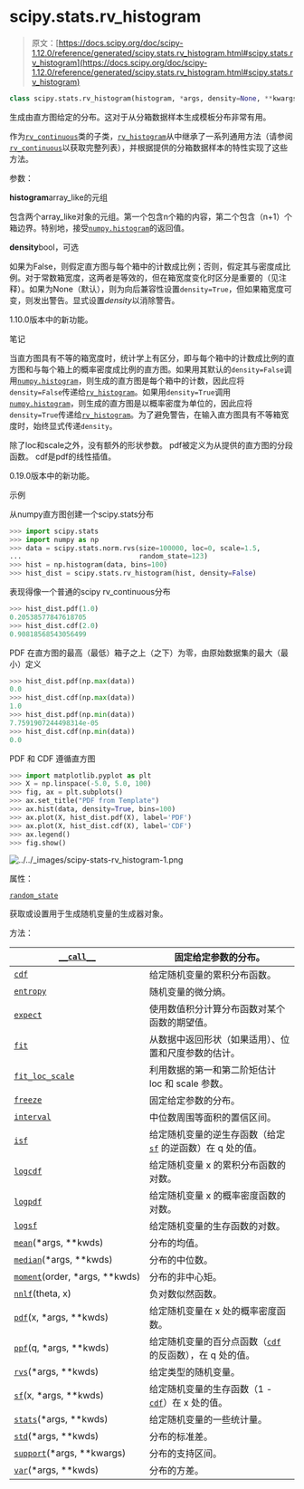 # scipy.stats.rv_histogram

> 原文：[https://docs.scipy.org/doc/scipy-1.12.0/reference/generated/scipy.stats.rv_histogram.html#scipy.stats.rv_histogram](https://docs.scipy.org/doc/scipy-1.12.0/reference/generated/scipy.stats.rv_histogram.html#scipy.stats.rv_histogram)

```py
class scipy.stats.rv_histogram(histogram, *args, density=None, **kwargs)
```

生成由直方图给定的分布。这对于从分箱数据样本生成模板分布非常有用。

作为[`rv_continuous`](scipy.stats.rv_continuous.html#scipy.stats.rv_continuous "scipy.stats.rv_continuous")类的子类，[`rv_histogram`](#scipy.stats.rv_histogram "scipy.stats.rv_histogram")从中继承了一系列通用方法（请参阅[`rv_continuous`](scipy.stats.rv_continuous.html#scipy.stats.rv_continuous "scipy.stats.rv_continuous")以获取完整列表），并根据提供的分箱数据样本的特性实现了这些方法。

参数：

**histogram**array_like的元组

包含两个array_like对象的元组。第一个包含n个箱的内容，第二个包含（n+1）个箱边界。特别地，接受[`numpy.histogram`](https://numpy.org/devdocs/reference/generated/numpy.histogram.html#numpy.histogram "(在NumPy v2.0.dev0中)")的返回值。

**density**bool，可选

如果为False，则假定直方图与每个箱中的计数成比例；否则，假定其与密度成比例。对于常数箱宽度，这两者是等效的，但在箱宽度变化时区分是重要的（见注释）。如果为None（默认），则为向后兼容性设置`density=True`，但如果箱宽度可变，则发出警告。显式设置*density*以消除警告。

1.10.0版本中的新功能。

笔记

当直方图具有不等的箱宽度时，统计学上有区分，即与每个箱中的计数成比例的直方图和与每个箱上的概率密度成比例的直方图。如果用其默认的`density=False`调用[`numpy.histogram`](https://numpy.org/devdocs/reference/generated/numpy.histogram.html#numpy.histogram "(在NumPy v2.0.dev0中)")，则生成的直方图是每个箱中的计数，因此应将`density=False`传递给[`rv_histogram`](#scipy.stats.rv_histogram "scipy.stats.rv_histogram")。如果用`density=True`调用[`numpy.histogram`](https://numpy.org/devdocs/reference/generated/numpy.histogram.html#numpy.histogram "(在NumPy v2.0.dev0中)")，则生成的直方图是以概率密度为单位的，因此应将`density=True`传递给[`rv_histogram`](#scipy.stats.rv_histogram "scipy.stats.rv_histogram")。为了避免警告，在输入直方图具有不等箱宽度时，始终显式传递`density`。

除了loc和scale之外，没有额外的形状参数。 pdf被定义为从提供的直方图的分段函数。 cdf是pdf的线性插值。

0.19.0版本中的新功能。

示例

从numpy直方图创建一个scipy.stats分布

```py
>>> import scipy.stats
>>> import numpy as np
>>> data = scipy.stats.norm.rvs(size=100000, loc=0, scale=1.5,
...                             random_state=123)
>>> hist = np.histogram(data, bins=100)
>>> hist_dist = scipy.stats.rv_histogram(hist, density=False) 
```

表现得像一个普通的scipy rv_continuous分布

```py
>>> hist_dist.pdf(1.0)
0.20538577847618705
>>> hist_dist.cdf(2.0)
0.90818568543056499 
```

PDF 在直方图的最高（最低）箱子之上（之下）为零，由原始数据集的最大（最小）定义

```py
>>> hist_dist.pdf(np.max(data))
0.0
>>> hist_dist.cdf(np.max(data))
1.0
>>> hist_dist.pdf(np.min(data))
7.7591907244498314e-05
>>> hist_dist.cdf(np.min(data))
0.0 
```

PDF 和 CDF 遵循直方图

```py
>>> import matplotlib.pyplot as plt
>>> X = np.linspace(-5.0, 5.0, 100)
>>> fig, ax = plt.subplots()
>>> ax.set_title("PDF from Template")
>>> ax.hist(data, density=True, bins=100)
>>> ax.plot(X, hist_dist.pdf(X), label='PDF')
>>> ax.plot(X, hist_dist.cdf(X), label='CDF')
>>> ax.legend()
>>> fig.show() 
```

![../../_images/scipy-stats-rv_histogram-1.png](../Images/9dc55f25fcc58a4a45d46eed700939da.png)

属性：

[`random_state`](scipy.stats.rv_histogram.random_state.html#scipy.stats.rv_histogram.random_state "scipy.stats.rv_histogram.random_state")

获取或设置用于生成随机变量的生成器对象。

方法：

| [`__call__`](scipy.stats.rv_histogram.__call__.html#scipy.stats.rv_histogram.__call__ "scipy.stats.rv_histogram.__call__") | 固定给定参数的分布。 |
| --- | --- |
| [`cdf`](scipy.stats.rv_histogram.cdf.html#scipy.stats.rv_histogram.cdf "scipy.stats.rv_histogram.cdf") | 给定随机变量的累积分布函数。 |
| [`entropy`](scipy.stats.rv_histogram.entropy.html#scipy.stats.rv_histogram.entropy "scipy.stats.rv_histogram.entropy") | 随机变量的微分熵。 |
| [`expect`](scipy.stats.rv_histogram.expect.html#scipy.stats.rv_histogram.expect "scipy.stats.rv_histogram.expect") | 使用数值积分计算分布函数对某个函数的期望值。 |
| [`fit`](scipy.stats.rv_histogram.fit.html#scipy.stats.rv_histogram.fit "scipy.stats.rv_histogram.fit") | 从数据中返回形状（如果适用）、位置和尺度参数的估计。 |
| [`fit_loc_scale`](scipy.stats.rv_histogram.fit_loc_scale.html#scipy.stats.rv_histogram.fit_loc_scale "scipy.stats.rv_histogram.fit_loc_scale") | 利用数据的第一和第二阶矩估计 loc 和 scale 参数。 |
| [`freeze`](scipy.stats.rv_histogram.freeze.html#scipy.stats.rv_histogram.freeze "scipy.stats.rv_histogram.freeze") | 固定给定参数的分布。 |
| [`interval`](scipy.stats.rv_histogram.interval.html#scipy.stats.rv_histogram.interval "scipy.stats.rv_histogram.interval") | 中位数周围等面积的置信区间。 |
| [`isf`](scipy.stats.rv_histogram.isf.html#scipy.stats.rv_histogram.isf "scipy.stats.rv_histogram.isf") | 给定随机变量的逆生存函数（给定 [`sf`](scipy.stats.rv_histogram.sf.html#scipy.stats.rv_histogram.sf "scipy.stats.rv_histogram.sf") 的逆函数）在 q 处的值。 |
| [`logcdf`](scipy.stats.rv_histogram.logcdf.html#scipy.stats.rv_histogram.logcdf "scipy.stats.rv_histogram.logcdf") | 给定随机变量 x 的累积分布函数的对数。 |
| [`logpdf`](scipy.stats.rv_histogram.logpdf.html#scipy.stats.rv_histogram.logpdf "scipy.stats.rv_histogram.logpdf") | 给定随机变量 x 的概率密度函数的对数。 |
| [`logsf`](scipy.stats.rv_histogram.logsf.html#scipy.stats.rv_histogram.logsf "scipy.stats.rv_histogram.logsf") | 给定随机变量的生存函数的对数。 |
| [`mean`](https://docs.scipy.org/doc/scipy/reference/generated/scipy.stats.rv_histogram.html#scipy.stats.rv_histogram.mean "scipy.stats.rv_histogram.mean")(*args, **kwds) | 分布的均值。 |
| [`median`](https://docs.scipy.org/doc/scipy/reference/generated/scipy.stats.rv_histogram.html#scipy.stats.rv_histogram.median "scipy.stats.rv_histogram.median")(*args, **kwds) | 分布的中位数。 |
| [`moment`](https://docs.scipy.org/doc/scipy/reference/generated/scipy.stats.rv_histogram.html#scipy.stats.rv_histogram.moment "scipy.stats.rv_histogram.moment")(order, *args, **kwds) | 分布的非中心矩。 |
| [`nnlf`](https://docs.scipy.org/doc/scipy/reference/generated/scipy.stats.rv_histogram.html#scipy.stats.rv_histogram.nnlf "scipy.stats.rv_histogram.nnlf")(theta, x) | 负对数似然函数。 |
| [`pdf`](https://docs.scipy.org/doc/scipy/reference/generated/scipy.stats.rv_histogram.html#scipy.stats.rv_histogram.pdf "scipy.stats.rv_histogram.pdf")(x, *args, **kwds) | 给定随机变量在 x 处的概率密度函数。 |
| [`ppf`](https://docs.scipy.org/doc/scipy/reference/generated/scipy.stats.rv_histogram.html#scipy.stats.rv_histogram.ppf "scipy.stats.rv_histogram.ppf")(q, *args, **kwds) | 给定随机变量的百分点函数（[`cdf`](https://docs.scipy.org/doc/scipy/reference/generated/scipy.stats.rv_histogram.html#scipy.stats.rv_histogram.cdf "scipy.stats.rv_histogram.cdf") 的反函数），在 q 处的值。 |
| [`rvs`](https://docs.scipy.org/doc/scipy/reference/generated/scipy.stats.rv_histogram.html#scipy.stats.rv_histogram.rvs "scipy.stats.rv_histogram.rvs")(*args, **kwds) | 给定类型的随机变量。 |
| [`sf`](https://docs.scipy.org/doc/scipy/reference/generated/scipy.stats.rv_histogram.html#scipy.stats.rv_histogram.sf "scipy.stats.rv_histogram.sf")(x, *args, **kwds) | 给定随机变量的生存函数（1 - [`cdf`](https://docs.scipy.org/doc/scipy/reference/generated/scipy.stats.rv_histogram.html#scipy.stats.rv_histogram.cdf "scipy.stats.rv_histogram.cdf")）在 x 处的值。 |
| [`stats`](https://docs.scipy.org/doc/scipy/reference/generated/scipy.stats.rv_histogram.html#scipy.stats.rv_histogram.stats "scipy.stats.rv_histogram.stats")(*args, **kwds) | 给定随机变量的一些统计量。 |
| [`std`](https://docs.scipy.org/doc/scipy/reference/generated/scipy.stats.rv_histogram.html#scipy.stats.rv_histogram.std "scipy.stats.rv_histogram.std")(*args, **kwds) | 分布的标准差。 |
| [`support`](https://docs.scipy.org/doc/scipy/reference/generated/scipy.stats.rv_histogram.html#scipy.stats.rv_histogram.support "scipy.stats.rv_histogram.support")(*args, **kwargs) | 分布的支持区间。 |
| [`var`](https://docs.scipy.org/doc/scipy/reference/generated/scipy.stats.rv_histogram.html#scipy.stats.rv_histogram.var "scipy.stats.rv_histogram.var")(*args, **kwds) | 分布的方差。 |
